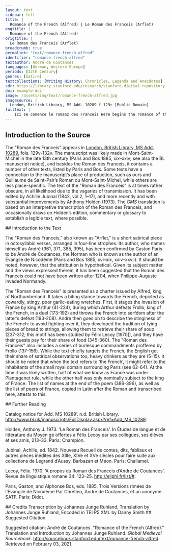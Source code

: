 ```yaml
---
layout: text
sidebar: left
title: |
  Romance of the French (Alfred) | Le Roman des Franceis (Arflet)
engtitle: |
  Romance of the French (Alfred)
origtitle: |
  Le Roman des Franceis (Arflet)
breadcrumb: true
permalink: "text/romance-french-alfred"
identifier: "romance-french-alfred"
textauthor: André de Coutances
languages: [German, Western Europe]
periods: [12th Century]
genres: [Satire]
textcollections: [Writing History: Chronicles, Legends and Anecdotes]
sdr: https://library.stanford.edu/research/stanford-digital-repository 
doi: example-doi 
image: /assets/img/text/romance-french-alfred.jpg
imagesource: |
  London, British Library, MS Add. 10289 f.129r [Public Domain]
fulltext: |
    Ici se comence le romanz des Franceis Here begins the romance of the French Reis Arflet de Nohundrelande King Alfred of Northumberland As boens beveors saluz mande, Sends greetings to the good drinkers, Les autres a maufez commande, The others he commends to demons, Quer il nes prise une alemande. Because he does not value them much.Literally ‘he does not value them the price of an almond’. Le viel Arflet fu son ancestre Old Alfred was his ancestor, Qui des guides fu sire et mestre. He was the lord and master of banquets. Cil si enbat destre et senestre The other one throws himself from one side to the other Tant qu’il en set quanqu’en puet estre. So much that he knows all about it. Mestre est des cerveises estales, He is the master of settled beer, Bien les conoist bones et males; He knows it good and bad; Bien est sire des escalesescoles, He is the lord of drinking bowls, Des gestinges et des ervales. Of banquets and of feasts. De lui vos di en dreite fei I tell you truthfully Que sevent a beü sanz sei, That he has often drank without thirst, Et bien est veir que endreit sei And it is true that he does not want Ne veut que dechie guersei. Wassail to fall into disuse. Rimé ont de lui li Franceis The French have made some rhymes about him, Lez le pot ou bollent VI peis; Next to a pot where six peas were boiling; Par icestes meismes leis By the same token, the English S’en volent vengier li Engleis. Want to take revenge. Il ont dit que riens n’a valu, The English said that it has not worked out, Et donc à Arflet n’a chalu And so Alfred did not care Que boté fu par Capalu That king Arthur was thrown Li reis Artur en la palu; Into the marsh by the cat Capalu; Et que le chat l’ocist de guerre, And that the cat killed him at war, Puis passa outre en Engleterre, And crossed the Channel into England, Et ne fu pas lenz de conquerre; And was quick to make conquests, Ainz porta corone en la terre, So that he even wore a crown in those lands, Et fu sire de la contree. And became the lord of the region. Ou ont itel fable trovee? Where did they find such a tale? Mençonge est, Dex le set, provee: It’s a proven lie, God knows it: Onc greignor ne fu encontree. Never has one found a bigger one. Mes li chaitif, li espové, But the miserable, the overwhelmed, Li mal peü, li tart cové, The malnourished, the misbred, Li patarin, li endové, The naughty, the possessed, Où ont-il d’autre contrové? Where have they found these imaginary things? Trop ont dit d’Artur grant enfance, They told enough silly tales about Arthur, Quer Artu fu de tel puissance Because Arthur was of such power Que Franceis conquist o sa lance: That he conquered the French with his lance: Mau eritage mist en France. He placed a wicked lineage in France. Bien savon que Bien et Belin, We know well that Brenne and Belin, Maximien et Costentin Maximien and Constantin Furent a Franceis mal veisin, Were bad neighbours to the French, Et France orent, ce estc'est la fin. And they had France in their power, that’s how it ends. D’Engleterre furent tuit rei, They were all kings of England, Chescun conquist France endroit sei, Each one of them conquered France, Chescun en pleis a le bofei, Each one was full of pride when he pleaded, Le gorgeïr et le desrei. Full of garrulousness and of reckless conduct. Au rei Artur le deraain, To Arthur, the last king, De celui sommes nos certain, —of him we are assured— Voudrentvoudreit fere plet, mes en vain, They wanted to contest his power, but that was in vain, Quer il les out bien sorsor sor sa main. Because he had them firmly in his command. Quant de lor orguil s’averti, When he noticed their arrogance, Maugré eus toz les converti, He turned them despite themselves, Et le païs acuverti: And he subjected the land: Dites se ce est veir parti? Tell me if that is a truthful distribution! Jamés n’iert jor que il n’i pere; There was not a day that he would not be seen; Douce esteiteste France, or est amere; France used to be sweet, now it is bitter; Mout ourent en Artur dur pere, They had a very harsh father in Arthur, Sa sorvenue mout compere. His arrival made a notable difference. Mout fu Artur proz et corteis; Arthur was very worthy and courtly; Quant out conquis Chartres et Bleis, Once he conquered Chartres and Blois, Et Orliens et tot Estampeis, And Orléans and all of Étampes, A Paris vint o ses Engleis. He went to Paris with his Englishmen. La vile asist, n’en dotez mie; He besieged the city, let there be no doubt about it; Mout out bone chevalerie He had very good knights, Et bien estruite et bien garnie, Well trained and well-armed, Si l’a fierement asallie. So he bravely assailed it. Engleis fierement asallirent, The English bravely assailed, Franceis merdement defendirent: The French shittily defended: Au premier assaut se rendirent, With the first assault they surrendered, Et hontosement s’en partirent. And they went off full of shame. A cel partir fu apelee From this departure came the name Paris, ci n’a nul celee, Paris, there’s nothing to hide about it, Qui primes fu Termes nommee, Which was initially called Termes, Et mout ert de grant renommee. And which had a great renown. Frolles ert apelé le reis, Frollo was the name of the king Qu’Artur conquist o ses Engleis; Whom Arthur vanquished with his English; Et de Frolles sont dit Franceis: And the French are named after Frollo: Qui primes eurent non Bailleis. Initially, they were called Bailleis. Probably ‘Galleis’, Gauls. Holden 1973, n. in v. 80 Frolles, qui de France fu sire, Frollo, who was the lord of France, Ne sout que faire ne que dire; Did not know what to do or to say; Grant mautalent out et grant ire: He was very angry and upset: Franceis manda a un concire. He convocated the French to a council. Li baron l’ont a ce amis The barons persuaded him Qui ses messages a tramis To send a messenger A Artur; si li a pramis To Arthur; and so he promised him Qu’encor porroient estre amis, That they could still be in good terms, Se de sa terre s’en issist If he emptied the lands Que a mout grant tort saisseïst; Which he had been ill advised to seize; Et s’il ne la guerpisseïst But if he did not vacate the premises, De batalle le aasteïst He would provoke him to combat, Par eus dous, que plus n’i eüst: One on one, and he wouldn’t add anything to it: Eissi le voleit, ce seüst. He made it known to him that those were his terms. Cous rendist qui cous receüst, A blow was worth a blow, Et plus feïst qui plus peüst. And who could do more should do more. Artur respondi: ‘Dex i valle; Arthur replied: ‘God help me; Defendré mei, s’est qui m’asalle; I will defend myself, if there’s someone to attack me; Seit a demein ceste batalle, Let the combat be scheduled for tomorrow, A Paris, en l’Isle, sanz falle.’ In Paris, on the Île de la Cité, without fail.’ De ça et de la sunt certain On this and on that side, they are assured De la batalle a l’endemain: That they will fight the next day: Qui veintra tot, eit en sa main The winner would have possession Les bois, les viles et le plain. Of the forests, the towns and the clear lands. Frolles durement menaça, Frollo proffered strong menaces, De jurer ne s’apereça, He did not tire of swearing, Dex tot par menbres depeça, He completely dismembered the body of God, Que Artur mal s’i aproça. Because Arthur came to do ill. Artur, qui n’out pas cuer de glace, Arthur, who did not have a cold heart, Preisa mout petit sa menace; Cared very little about his threats; Mieuz l’amast a tenir en place He would have preferred him to stay in place Que voer Dieu en mi la face. Rather than seeing God face to face. Artur, qui out grant desierrer, Arthur, who felt a great urge, Se fist matin aparellier, Had himself prepared early morning, Lui et Labagu son destrier, Himself and his horse Labagu, Et se fist en l’Isle nagier. And he had himself transported to the Île. Frolles jusqu’a tierce dormi, Frollo slept until way after daybreak, Et lors quant il se desdormi And when he finished sleeping, Endeseetes s’estormi He abruptly rose, Com se l’eüssent point formi. As if ants had bitten him. Franceis, qui moroient d’ennui, The French, who were bored to death, Li distrent: ‘Leverez-vos hui?’ Asked him: ‘Will you get up today?’ Il dist ‘aol!’, ‘Aol’ stands for ‘oïl’ (pronounced well), meaning yes. ‘Aol’ also means garlic; these lines contain an untranslatable pun that alludes to the French’s penchant for garlic expressed below. et de nullui He said ‘yeah’, and the French N’ont Franceis aol fors de lui. Use garlic because of no one else than him. Tot en gesant, sans sei drecier, Lying in bed, without getting up, Se fist Frolles aparellier; Frollo had himself prepared; D’ilonc sunt Franceis costumier, That is where the custom of the French comes from Que en gesant se font chaucier. To get dressed lying. Ainz que Frolles se fust armez Before Frollo even got armed, S’est tierce fiee pasmez; He fainted three times; Lors fu des Franceis mout blasmez,blasmet The French blamed him strongly, Mes il lor dist: ‘Ne vos tamez; But he told them: ‘Don’t be afraid; Ce me vient de grant hardement: This is due to my great courage: Mort est Artu veraement.’ Arthur is a dead man, to be sure.’ Lors les prist toz par serement, He then took everyone’s oath Qu’il tendront son commandement. That they would follow his lead. ‘Coment, dist-il, que il m’avienge, He said, ‘Whatever happens to me, De mes bones mors vos sovienge; Remember my good mores; Mar i aura cil qui Diu crienge Ills will befall whoever fears God Se leauté a homme tienge. If he remains loyal to another man. Cruel seiez à desmesure, Be excessively cruel, Avel, fei mentie, perjure; Stingy lying perjurers; El vostre garder metez cure, Dedicate yourselves to hoard your riches, De l’autrui prenez a dreiture. And feel entitled to take the riches of others. Artur vos voudra del suen tendre, Arthur will want to give you some of his wealth, Prenez-le sanz guerredon rendre; Take it without returning the favor; Ainz vos lessiez ardeir ou pendre Go let yourselves be burned or hanged Que le vostre veiez despendre. Rather than seeing your riches being distributed. De dez seiez boens joeors Be good at playing dice, Et de Deu bons perjureors, And be good perjurers toward God, En autrui cort richeeors, Be braggarts at other people’s courts, Poi fesanz et boens vanteors. Do little and boast well. Acreez, si ne rendez rien; Take up credit, don’t return anything; Haez ceus qui vos ferunt bien; Hate those who act well towards you; Plus ordement vivez que chien, Live more filthily than dogs, Et seiez tuit armeneisien.’ And be a bunch of miscreants!’ Frolles en France mist ces leis; Frollo established these laws in France; Bien le retindrent li Franceis, The French kept them well, Et encor i out il sordeis; And there was even worse than that, Mes je n’en diré or ampleis. But I won’t say more about it now. Quant armé fu a quelque paine, Once he was armed, not without difficulty, Son mestre chambellenc aceine: He called his chief servant and said: ‘Va tost, dist-il, et si te paine ‘Hurry up and do what you can Que aie pullente aleine.’ To make me have a bad breath.’ Cil conut bien sa volenté, The servant fully understood what he wanted, Que d’allie s’ert dementé, Because he was whining to get garlic, Plain vessel l’en a presenté So he offered him a full plate of it, Et il en menja a plenté. And the king ate plenty. Ne se pout Frolles atenir Frollo could not restrain himself Que des auz ne feïst venir, From letting go a wind caused by the garlic, Tant por usage maintenir, In order as much to upkeep the tradition Tant por Artur en sus tenir. As to keep Arthur at a distance. Franceis qui devant lui esterent The French who were in front of him D’aler en l’Isle se hasterent. Made him hasten to the Île. A quelque paine l’i menerent; They brought him there not without effort; Laissierent le, si retornerent. They left him and went back. Frolles remest sor son destrier, Frollo remained on his horse, Artur vit venir fort et fier; He saw Arthur coming up towards him, strong and imposing; Lors n’out en lui que corrocier He felt nothing but anger Quant vers lui le vit aprochier. When he saw him getting close. Andui es estruis s’afichierent, They both settled firmly in their stirrup, Si que, quant il s’entr’aprocherent, So much so that, when they reached one another, Amedous lor lances bruiserent The two of them had their spears broken, Et lor chevaus s’agenoillerent. And their horses were forced onto their knees. Frolles acuit a menecier Frollo started proffering menaces Et Artur trait le brant d’acier; And Arthur brandished his steel sword; Quant Frolles vit le cop haucier, When Frollo saw the blow coming, A terre se lessa cachier He let himself fall on the ground Et dist: ‘Merci, Artur, beau sire; And said: ‘Please, Arthur, dear Sir; Je suis recreant, ne m’ocire.’ I’m a coward, don’t kill me!’ Artur ne pout atremper s’ire, Arthur could not restrain his anger, Frolles ocist, n’en puis el dire. And he killed Frollo, there’s nothing else to be said. Franceis furent espoenté The French were frightened Quant lor rei virent graventé. When they saw their king knocked down. A Artur se sont presenté They turned themselves in to Arthur, Que d’eus face sa volenté. So that he may do as he pleased with them. Et il qui toz les voleit pendre, And when Arthur, who wanted to have them all hanged, Quant si humblement les vit rendre, Saw them surrender so humbly, Ne vout envers Deu tant mesprendre; Did not want to act reprehensibly towards God; Par tote France fist defendre Across France, he forbad Que nul ne n’i eüst pendu. That anyone should be hanged. Vie et menbre lor a rendu. He returned life and limbs to them. En autre sens lor a vendu And he dealt differently with them Que vers lui se sont defendu. For having resisted him. Quer il les mist toz en servage Indeed, he enslaved them all, Ou encore est tot lor lignage; And their descendants are still there; Iloc donna en eritage There, Arthur bequeathed the legacy Artur, as Franceis, cuvertage. Of serfdom upon the French. Franceis en l’Isle s’en passerent, The French went over to the Île, Lor rei qui mort ert enporterent. And they carried their dead king away. En un grant feu le cors boterent They threw him into a great fire Que por lui ardre alumerent. That they had lit to burn him. Deables furent en agait Devils were on the look-out, Qui d’Enfer ourent le feu trait They brought fire from Hell Dont il alumerent l’atrait To light the stake Qui por Frolles ardeir fut fait. Which was made to burn Frollo. Mout out cel feu male ensuiance, This fire had very bad consequences, Que d’iloc avient sanz dotance Because there’s no doubt that it is the reason Qu’encor en art en remenbrance Why, in remembrance, the inhabitants of France Del feu d’Enfer la gent de France. Still burn in the fires of Hell. De Franceis prist Artur homage, Arthur took homage from the French, Et il establi par vitage And he established that IIII deniers de cuvertage They should pay four deniers in annual dues Por raaindre lor chevelage. As part of their condition of serfs. Assez trovent qui lor reconte Numerous people remind them Cest hontage, mes rien ne monte, Of that shameful subjection, but to no avail, De ce ne tienent plé ne conte, They do not worry too much about it, Car il ne sevent aveir honte. Because they are unable to feel shame. Ja Franceis celui n’amera A Frenchman will not hold dear Qui bien et ennor li fera; Someone who acts to their benefit; Mes com il plus honi sera But the more he is shamed, Et il tanz gorgeiera. The more he will pride himself. Quer savez que liului u esrez, Because you know that, in time and place, Ja mar Franceis de rien crerrez: It will amount to no good to trust a Frenchman; Sel querez, ja nel troverez; Seek him, you won’t find him; Sel trovez, ja prou n’i aurez. Find him, you will run into trouble. Quant li Franceis veut cort tenir, When the Frenchman wants to gather his court Et il se veut belbieli contenir, And wants to make a nice impression, Deu pain de segle fet venir He orders two loaves of rye breadAlternatively: He orders some rye bread Por sei richement contenir. To give himself a worthy countenance. Et chescun en est par partie Everyone individually gets Sa dreite livreison partie. His rightfully due amount. La croste seivrent de la mie, They remove the crust from the soft part, Puis font entre els une aramie, And they solemnly gather all together De sopes faire en la paele; In order to make a soup in a pot; Qu’il n’i coventcorent autre escuele. There’s no better dish for it. A trere les y a berele, A big turmoil arouses when they try to retrieve the bread, Tel ore est qui n’est mie bele. It sometimes becomes very ugly. Mes il font une autre veisdie, But they also do another kind of trick, Ne m’est or lai que nel vos die: I don’t recoil from telling it to you: Qu’a traire les n’i ait boisdie,bo…die So that they can retrieve the bread without there being mischief, Chescun d’un fil sa sope lie. Everyone attaches his share of soup to a string. Un fil tient chescun en sa main Everyone holds a string in his hand Tant que il a trempé son pain; So as to dip his piece of bread; Si est de sa sope certain And he is guaranteed to get soup Tant commë il veit son fil sain. As long as the string is intact. Mes quant il ront ou il desnoe,desnooe But when it snaps or gets untied, Que la soupe deu fil descroe, So that the soup falls off the string, Donc va a chose à male voe, Things get tense, Quer chescun dit que ele est soe. Because everyone claims it is his. Dont orriez Dex desmembrer, You would hear God being dismembered, Ventre, langue, gorge, amenbrer; His belly, tongue, and throat would all be mentioned; Dieu ne porreit longues durer, God couldn’t last very long S’il en perout por son jurer. If he were to endure all that swearing. Sovent i a meinte aatie There often is a lot of rivalry Et mainte colee partie; And of blows handed out; Mes il font une autre establie But they have a different ordinance Qui fet remaindre la folie: That maintains the level of craziness. Et il jugent que cil qui a And they decide that Icel fil greignor dreit i a; Whoever has the string has the greater right; Sor sainz jure qui enlia Whoever tied the soup Cele sope qui deslia. Claims he rightfully owns it. L’estrif remaint et la meslee The dispute and the commotion do not settle Quant il l’a a soe provee; Once he has proven it is his; Mes mout est sovent esgardee But rather his piece of bread is glared at, Et enviree et golosee. Desired and coveted. Et quant il metent pot a feu, And when they put the pot on the hearth, Lez le pot asieent un queu; They sit down a cook next to it; Lors n’i aureit ne ris ne geu He would not have a good time Se il se parteit de cel leu. If he were to leave from there. Trop i porroit mesavenir, Great ills could befall him, Sagement l’estuet contenir, And he must behave and sit still, Que por le bollon retenir Because he must hold the spoon Li estuet la cullier tenir. To keep the broth from boiling over. Se li bollon n’alout a droit, If the broth was not cooking right, A la char qui cuit mescharroit, It would be bad for the meat, Quer tost fors del pot s’en saudroit Because it would fall outside the pot Des que li bollon l’asaudroit. As soon as the broth would assail it. Si l’avreientl’aveient perdue enfin, They would really have lost the meat in the end Quer le chat entrereit a fin, Because the cat would come in, Ou la sori ouet ou le poucin Or because either the mouse or the chick Enportereit tot le bocin. Would take the whole piece. A traire la deu pot s’esmaient; They try hard to pull it out of the pot; Et quant ce est qu’il s’i essaient, And when they actually do give it a try, Ce ne puet estre que il l’aient It’s impossible for them to get it Se tote l’eue anceis ne traient. Unless they remove all the liquid first. Et quant l’eue en est puree, And when the liquid is removed, Chescun aguete, chescun bee, Everyone watches with their mouth agape, Chescun feit oreison privee Everyone prays individually Que Deux dont qu’ele seit trouvee. That God may please help that the meat be found. Et quant il trovent cel merel, And when they find the little piece, Lors sachiez que mout lor est bel; Be sure that they are really glad; Gragnor joie en a eu hamel A whole hamlet has felt greater joy for it Que outre mer deu feut novel. Than if they witnessed the fire light up again overseas.Allusion to the fire known to light up every Holy Saturday at the church of the Holy Sepulchre in Jerusalem. Donc est aporte li coteaus, They bring forth a knife, Si est detrenchié par morseaus And the meat is cut into small pieces, Petit, mes de tel granz seviaus Of a size similar Com cels dontdonc l’en guie as meriaus. To what one uses for playing hopscotch. S’il avient que non per i ait, If it so happens that the number of pieces is not right, Iloc n’a mie grant dehait, Dismay is limited, Quer donc sont li dé avant tret: Because they take out the dice: Qui Dieu donra plus poinz, si l’ait. He to whom God grants the highest number will get it. Lor dobliers volent nez tenir, They don’t even want to hold their napkins, Et c’est legier a avenir, And that’s easily explainable, Quer qui lor mengier veit fenir Because whoever intends to eat up his meal De lasté li puet sovenir. Can be overcome by fatigue. Arflet tesmoignë en son brief Alfred says in his letter Qu’il menjuent tot lor relief; That they eat everything that’s left over; Ce est as povres grant meschief, That’s a great pity for the poor, Et si apelent de cest grief. And they call out this injustice. Li chien se plaignent d’autre part On another side, the dogs complain Que quant l’os de la table part, That when the bone leaves the table, Tant lor vient megre et tant a tart It reaches them so thin and so belatedly Que de tot le trovent bastart; That they deem it a fraud in any respect; Ou li Franceis l’a tot mengié, Either the Frenchman has eaten it entirely, Ou il l’aura si pres rungié Or he will have chewed it so closely Que quant il li done congié That when he gets rid of it, De neent a le chien paié. He will have given the dog nothing for its wait. D’iluec vient, nient d’autre nature, From there and for no other reason comes Quë il ont blanche endenteüre, That they have white teeth, Quer le rore de l’os lor cure330 and 331 inverted, with marginal reordering. Because chewing bones makes their teeth Les denz et blanchist et escure. Healthy, and whitens them and cleans them. Quant li Franceis se fet seignier, When the Frenchman undergoes bloodletting, Si fet atorner mengier He has a meal prepared Dontdonc nus hom ne doit ja pleidier: That no one should mention: Ne s’en sareit fors els aidier, Except for Frenchmen, no one would know how to go about it, S’il ne la vet de lor doutrine. Unless he is one of their sort. Vinee en gorge de geline, Chicken throat stuffed with sorrel, Si n’est pas deu tot orfeline, And it doesn’t come alone, Quer sel i metent et ferine, Because they add salt and flour, Et porreiz et oignons et alz, And leach and onion and garlic, Et de lorer fere granz salz, And they make a thick laurel sauce, Et de l’escost estorcer chauz And [???] ____________________ ____________________The missing line is signalled by a tilde. Qui o les Franceis mengera, Whoever eats with the French, A quei que seit, escotera; No matter the circumstances, will chip in; Quer ou asal noiz entenciera Because a Frenchman will be content with walnuts Ou des escaloignes fera Or will have shallots FranceisFanee a tot le mains venir Brought to him Por sei richement contenir; To give himself a real treat; Quer icel ne puet avenir Because it can’t be the case Que d’escot se sachent tenir That they refrain from splitting up the bill Tant com en lor contrees seient; As long as they are at home; Tant com en lor contrees seient; But when they are not, they go about humming, Et a autrui table richeent And fill themselves up at other people’s tables, Et blasment quanque il i veent. And blame them whenever they don’t let them. Et quant il sont en lors ostex, And when they are in their homes, Si conoisson Franceis a tex, The French are recognisable as such, A tant merdes, à tant avex, As stingy pieces of shit, Qu’en les devreit tuer o pex. So much so that one should kill them or do worse. André sa chartre fine a tant, André finishes his charter at this point, A Paris l’envoie batant; And he sends it to Paris in haste; Qui la lira seit en estant, Whoever reads it should stand firmly on their feet, Quer Franceis s’iront mout crestant;cresçant (Holden) Because the French will strut like proud cocks. S’ele est sus Petit Pont retraite, And the charter was made in Petit Pont, Ou de colee ou de retraite Where whoever reads it will get blows, stitches, Ara celui la teste fraite And have their head smashed Qui la lira, s’il ne se gaite. Unless they beware. Mout sera isnel de prinsaut He will be quick and prompt Se en Siene ne fet saut. If he doesn’t jump into the Seine. André prent congié, Dex vos saut! André takes leave, God bless! Mes savez qu’en sa chartre faut? But do you know what’s missing from his charter? ____________________ ____________________ Et qu’il a oblié a dire, And he forgot to say, Por ce que il n’en veut mesdire Because he doesn’t want to speak ill Ne Franceis del tot desconfire. Or completely defeat the French. Tirenlire est pain enallié ‘Tirenlire’ is bread rubbed with garlic, Et o la douse d’al freié; And with a fried garlic clove; Ja Franceis ne sera hetié A Frenchman will not rejoice Le jor qu’il n’en seit comencié. Unless he gets some for breakfast. Ce est un legier companage It’s a light spread Qui tot le cors lor asoage; That restores their whole body; Mes ja o Dieu n’ert heritage But cursed by God be the one Qui primes fist tel mariage! Who first invented this pairing! Andreu a sa chartre finee; André has finished his charter; Bien l’ont li Engleis graantee, The English have guaranteed Que rien nule n’i ont trovee That they found nothing in it Qui ne seit verité provee. That isn’t the proven truth. Bien l’ont graanté li Flamenc, The Flemish have guaranteed it, Et Borgueignon et Loherenc, The Burgundians, the Lotharingians, Que prendrei ge tot à renc. Which I would all enlist. Mes en verité vos aprenc But let me tell you in truth Que Engleis, Breton, Angevin, That the English, the Bretons, the Angevins, Mansel, Gascoign, et Peitevin, Those from the Mans, the Gascons, the Poitevins, Tienent Andreu a bon devin, Believe André is a good fortune teller, Quer partot dit veir. C’est la fin. Because he tells the truth all the time. This is the end. Explicit Arflet. Here ends ‘Alfred.’ Hii sunt duodecim pares Francie. These are the twelve peers of France. Dux Burgondie. The Duke of Burgundy. Dux Normannie. The Duke of Normandy. Dux Aquitanie. The Duke of Aquitaine. Comes Flandrie. The Count of Flanders. Comes Campanie. The Count of Champagne. Comes Sancti Egidii. The Count of Saint Giles. Archiepiscopus Remensis. The Archbishop of Reims. Archiepiscopus Lingolnensis. The Archbishop of Langres. Episcopus Beluacensis. The Bishop of Beauvais. Archiepiscopus Lugdunensis. The Archbishop of Laon. Episcopus Novioniensis. The Bishop of Noyon. Episcopus Cathalaunensis. The Bishop of Châlons. 
---
```

## Introduction to the Source 
<p>The "Roman des Franceis" appears in <a href="http://www.bl.uk/manuscripts/FullDisplay.aspx?ref=Add_MS_10289">London, British Library, MS Add. 10289</a>, fols. 129v-132v. The manuscript was likely made in Mont-Saint-Michel in the late 13th century (Paris and Bos 1885, xix–xxiv; see also the BL manuscript notice), and besides the Roman des Franceis, it contains a number of other texts, listed by Paris and Bos. Some texts have a connection to the manuscript’s place of production, such as ours and Guillaume de Saint-Pair’s Roman du Mont-Saint-Michel, while others are less place-specific. The text of the "Roman des Franceis" is at times rather obscure, in all likelihood due to the vagaries of transmission. It has been edited by Achille Jubinal (1842, vol 2, 1–17), and more recently and with substantial improvements by Anthony Holden (1973). The <em>GMS</em> translation is based on an interpretive transcription of the Roman des Franceis, and occasionally draws on Holden’s edition, commentary or glossary to establish a legible text, where possible.</p>
## Introduction to the Text 
<p dir="ltr" id="docs-internal-guid-041f347f-7fff-46a0-8b5a-4b04fbad12bc">The "Roman des Franceis," also known as "Arflet," is a short satirical piece in octosyllabic verses, arranged in four-line strophes. Its author, who names himself as André (361, 371, 385, 395), has been confirmed by Gaston Paris to be André de Coutances, the Norman who is known as the author of an Évangile de Nicodème (Paris and Bos 1885, xvi–xix, xxiv–xxvii). It should be noted, however, that the attribution is hypothetical. Given its subject matter and the views expressed therein, it has been suggested that the Roman des Franceis could not have been written after 1204, when Philippe-Auguste invaded Normandy. </p> <p>The "Roman des Franceis" is presented as a charter issued by Alfred, king of Northumberland. It takes a biting stance towards the French, depicted as cowardly, stingy, poor garlic-eating wretches. First, it stages the invasion of France by king Arthur (41-224), during which Arthur defeats Frollo, king of the French, in a duel (173-192) and throws the French into serfdom after the latter’s defeat (193-208). André then goes on to describe the stinginess of the French: to avoid fighting over it, they developed the tradition of tying pieces of bread to strings, allowing them to retrieve their share of soup (237-312; this motif has been studied by Félix Lecoy [1970]), and they have their guests pay for their share of food (345-360). The "Roman des Franceis" also includes a series of burlesque commandments proffered by Frollo (137-156). While the text chiefly targets the French, the English get their share of satirical observations too, heavy drinkers as they are (5-15). It should be noted that when the text refers to ‘the French’, it might refer to the inhabitants of the small royal domain surrounding Paris (see 62-64). At the time it was likely written, half of what we know as France was under Plantagenet rule, while the other half was only nominally subject to the king of France. The list of names at the end of the poem (386-396), as well as the list of peers of France, copied in Latin after the Roman and transcribed here, attests to this.</p>
## Further Reading 
<p>Catalog notice for Add. MS 10289’. n.d. British Library. <a href="http://www.bl.uk/manuscripts/FullDisplay.aspx?ref=Add_MS_10289">http://www.bl.uk/manuscripts/FullDisplay.aspx?ref=Add_MS_10289</a>.</p> <p>Holden, Anthony J. 1973. ‘Le Roman des Franceis’. In Études de langue et de littérature du Moyen ge offertes à Félix Lecoy par ses collègues, ses élèves et ses amis, 213–33. Paris: Champion.</p> <p>Jubinal, Achille, ed. 1842. Nouveau Recueil de contes, dits, fabliaux et autres pièces inédites des XIIIe, XIVe et XVe siècles pour faire suite aux collections de Legrand d’Aussy, Barbazan et Méon. Paris: Challamel.</p> <p>Lecoy, Félix. 1970. ‘A propos du Roman des Franceis d’André de Coutances’. Revue de linguistique romane 34: 123–25. <a href="http://eliphi.fr/list/#">http://eliphi.fr/list/#</a>.</p> <p>Paris, Gaston, and Alphonse Bos, eds. 1885. Trois Versions rimées de l’Évangile de Nicodème Par Chrétien, André de Coutances, et un anonyme. SATF. Paris: Didot.</p>
## Credits
Transcription by Johannes Junge Ruhland, 
Translation by Johannes Junge Ruhland, 
Encoded in TEI P5 XML by Danny Smith
## Suggested Citation
<p>Suggested citation: André de Coutances.  "Romance of the French (Alfred)." Translation and Introduction by Johannes Junge Ruhland. <em>Global Medieval Sourcebook</em>. <a href="http://sourcebook.stanford.edu/text/romance-french-alfred">http://sourcebook.stanford.edu/text/romance-french-alfred</a>. Retrieved on February 03, 2021.</p>